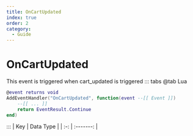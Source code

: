 ```yaml
---
title: OnCartUpdated
index: true
order: 2
category:
  - Guide
---
```


# OnCartUpdated
This event is triggered when cart_updated is triggered
::: tabs
@tab Lua
```lua
@event returns void
AddEventHandler("OnCartUpdated", function(event --[[ Event ]])
    --[[ ... ]]
    return EventResult.Continue
end)
```

:::
| Key | Data Type |
| :-: | :-------: |